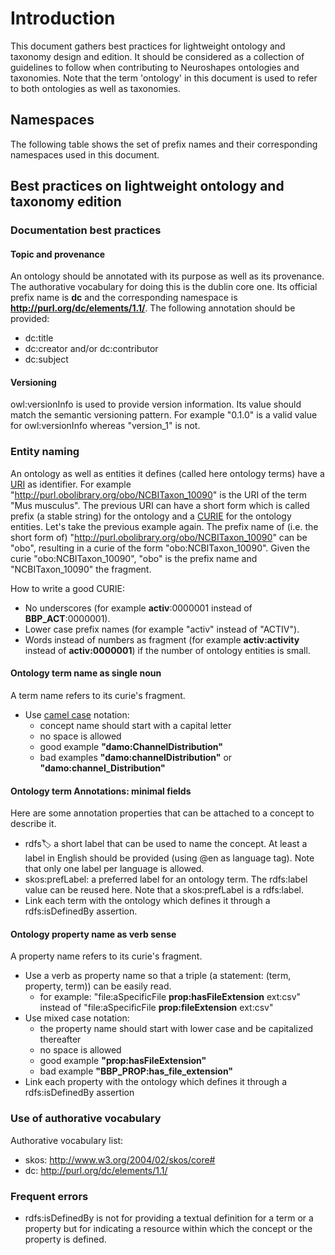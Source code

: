 # Introduction

This document gathers best practices for lightweight ontology and taxonomy design and edition. 
It should be considered as a collection of guidelines to follow when contributing to Neuroshapes ontologies and taxonomies. 
Note that the term 'ontology' in this document is used to refer to both ontologies as well as taxonomies.

## Namespaces
The following table shows the set of prefix names and their corresponding namespaces used in this document.


## Best practices on lightweight ontology and taxonomy edition

### Documentation best practices

#### Topic and provenance
An ontology should be annotated with its purpose as well as its provenance.  The authorative vocabulary for doing this is the dublin core one.
Its official prefix name is **dc** and the corresponding namespace is **<http://purl.org/dc/elements/1.1/>**.
The following annotation should be provided: 
* dc:title
* dc:creator and/or dc:contributor
* dc:subject
 
#### Versioning

owl:versionInfo is used to provide version information. Its value should match the semantic versioning pattern. 
For example "0.1.0" is a valid value for owl:versionInfo whereas "version_1" is not.
 

### Entity naming

An ontology as well as entities it defines (called here ontology terms) have a [URI](https://www.w3.org/TR/uri-clarification) as identifier.
For example "http://purl.obolibrary.org/obo/NCBITaxon_10090" is the URI of the term "Mus musculus". 
The previous URI can have a short form which is called prefix (a stable string) for the ontology and a [CURIE](https://www.w3.org/TR/curie) for the ontology entities. 
Let's take the previous example again. The prefix name of (i.e. the short form of) "http://purl.obolibrary.org/obo/NCBITaxon_10090" can be "obo", resulting in a curie of the form "obo:NCBITaxon_10090". 
Given the curie "obo:NCBITaxon_10090", "obo" is the prefix name and "NCBITaxon_10090" the fragment.

How to write a good CURIE:

 - No underscores (for example **activ**:0000001 instead of **BBP_ACT**:0000001). 
 - Lower case prefix names (for example "activ" instead of "ACTIV").
 - Words instead of numbers as fragment (for example **activ:activity** instead of **activ:0000001**) if the number of ontology entities is small. 

#### Ontology term name as single noun
A term name refers to its curie's fragment. 

- Use [camel case](https://en.wikipedia.org/wiki/Camel_case) notation:
    * concept name should start with a capital letter
    * no space is allowed
    * good example **"damo:ChannelDistribution"**
    * bad examples  **"damo:channelDistribution"** or **"damo:channel_Distribution"**


#### Ontology term Annotations: minimal fields
 
Here are some annotation properties that can be attached to a concept to describe it.
 
 * rdfs:label: a short label that can be used to name the concept. At least a label in English should be provided (using @en as language tag). Note that only one label per language is allowed.
 * skos:prefLabel: a preferred label for an ontology term. The rdfs:label value can be reused here. Note that a skos:prefLabel is a rdfs:label.
 * Link each term with the ontology which defines it through a rdfs:isDefinedBy assertion.
 
 #### Ontology property name as verb sense
 
A property name refers to its curie's fragment. 
 
- Use a verb as property name so that a triple (a statement: (term, property, term)) can be easily read.
    * for example: "file:aSpecificFile **prop:hasFileExtension** ext:csv" instead of "file:aSpecificFile **prop:fileExtension** ext:csv"
- Use mixed case notation:
    * the property name should start with lower case and be capitalized thereafter
    * no space is allowed
    * good example **"prop:hasFileExtension"**
    * bad example  **"BBP_PROP:has_file_extension"**
- Link each property with the ontology which defines it through a rdfs:isDefinedBy assertion



 ### Use of authorative vocabulary
 
 Authorative vocabulary list:
 
  * skos: http://www.w3.org/2004/02/skos/core#
  * dc:	http://purl.org/dc/elements/1.1/
  
### Frequent errors

 * rdfs:isDefinedBy is not for providing a textual definition for a term or a property but for indicating a resource within which the concept or the property is defined.
